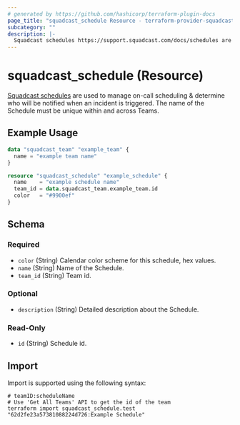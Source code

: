```yaml
---
# generated by https://github.com/hashicorp/terraform-plugin-docs
page_title: "squadcast_schedule Resource - terraform-provider-squadcast"
subcategory: ""
description: |-
  Squadcast schedules https://support.squadcast.com/docs/schedules are used to manage on-call scheduling & determine who will be notified when an incident is triggered. The name of the Schedule must be unique within and across Teams.
---
```


# squadcast_schedule (Resource)

[Squadcast schedules](https://support.squadcast.com/docs/schedules) are used to manage on-call scheduling & determine who will be notified when an incident is triggered. The name of the Schedule must be unique within and across Teams.

## Example Usage

```terraform
data "squadcast_team" "example_team" {
  name = "example team name"
}

resource "squadcast_schedule" "example_schedule" {
  name    = "example schedule name"
  team_id = data.squadcast_team.example_team.id
  color   = "#9900ef"
}
```

<!-- schema generated by tfplugindocs -->
## Schema

### Required

- `color` (String) Calendar color scheme for this schedule, hex values.
- `name` (String) Name of the Schedule.
- `team_id` (String) Team id.

### Optional

- `description` (String) Detailed description about the Schedule.

### Read-Only

- `id` (String) Schedule id.

## Import

Import is supported using the following syntax:

```shell
# teamID:scheduleName
# Use 'Get All Teams' API to get the id of the team
terraform import squadcast_schedule.test "62d2fe23a57381088224d726:Example Schedule"
```
